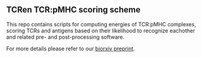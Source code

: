 ## TCRen TCR:pMHC scoring scheme

This repo contains scripts for computing energies of TCR:pMHC complexes, scoring TCRs and antigens based on their likelihood to recognize eachother and related pre- and post-processing software.

For more details please refer to our [biorxiv preprint](https://www.biorxiv.org/content/10.1101/2022.02.15.480516v1.abstract).